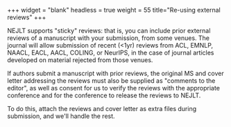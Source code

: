 +++
widget = "blank"
headless = true
weight = 55
title="Re-using external reviews"
+++


NEJLT supports "sticky" reviews: that is, you can include prior external reviews of a manuscript with your submission, from some venues. The journal will allow submission of recent (<1yr) reviews from ACL, EMNLP, NAACL, EACL, AACL, COLING, or NeurIPS, in the case of journal articles developed on material rejected from those venues. 

If authors submit a manuscript with prior reviews, the original MS and cover letter addressing the reviews must also be supplied as "comments to the editor", as well as consent for us to verify the reviews with the appropriate conference and for the conference to release the reviews to NEJLT.

To do this, attach the reviews and cover letter as extra files during submission, and we'll handle the rest.
